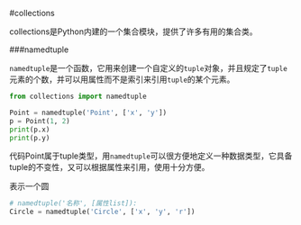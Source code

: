 #collections

collections是Python内建的一个集合模块，提供了许多有用的集合类。

###namedtuple

`namedtuple`是一个函数，它用来创建一个自定义的`tuple`对象，并且规定了`tuple`元素的个数，并可以用属性而不是索引来引用`tuple`的某个元素。

```py
from collections import namedtuple

Point = namedtuple('Point', ['x', 'y'])
p = Point(1, 2)
print(p.x)
print(p.y)

```
代码Point属于tuple类型，用`namedtuple`可以很方便地定义一种数据类型，它具备tuple的不变性，又可以根据属性来引用，使用十分方便。

表示一个圆
```py
# namedtuple('名称', [属性list]):
Circle = namedtuple('Circle', ['x', 'y', 'r'])
```